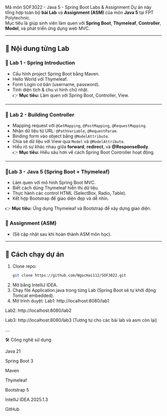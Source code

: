 Mã môn SOF3022 - Java 5 - Spring Boot Labs & Assignment
Dự án này tổng hợp toàn bộ **bài Lab** và **Assignment (ASM)** của môn **Java 5** tại FPT Polytechnic.  
Mục tiêu là giúp sinh viên làm quen với **Spring Boot**, **Thymeleaf**, **Controller**, **Model**, và phát triển ứng dụng web MVC.

-----
## 📝 Nội dung từng Lab
### 🔹 Lab 1 - Spring Introduction
- Cấu hình project Spring Boot bằng Maven.  
- Hello World với Thymeleaf.  
- Form Login cơ bản (username, password).  
- Tính diện tích & chu vi hình chữ nhật.  
👉 **Mục tiêu:** Làm quen với Spring Boot, Controller, View.
---
### 🔹 Lab 2 - Building Controller
- Mapping request với `@GetMapping`, `@PostMapping`, `@RequestMapping`.  
- Nhận dữ liệu từ URL: `@PathVariable`, `@RequestParam`.  
- Binding form vào object bằng `@ModelAttribute`.  
- Chia sẻ dữ liệu với View qua `Model` và `@ModelAttribute`.  
- Hiểu rõ sự khác nhau giữa **forward**, **redirect**, và **@ResponseBody**.  
👉 **Mục tiêu:** Hiểu sâu hơn về cách Spring Boot Controller hoạt động.
---

### 🔹Lab 3 - Java 5 (Spring Boot + Thymeleaf)
- Làm quen với mô hình Spring Boot MVC.
- Biết cách dùng Thymeleaf hiển thị dữ liệu.
- Thực hành các control HTML (SelectBox, Radio, Table).
- Kết hợp Bootstrap để giao diện đẹp và dễ nhìn.

👉 **Mục tiêu:** Ứng dụng Thymeleaf và Bootstrap để xây dựng giao diện.

### 🔹 Assignment (ASM)
- (Sẽ cập nhật sau khi hoàn thành ASM môn học).

----
## 🚀 Cách chạy dự án
1. Clone repo:
   ```bash
   git clone https://github.com/NgocHai112/SOF3022.git
2. Mở bằng IntelliJ IDEA.
3. Chạy file Application.java trong từng Lab (Spring Boot sẽ tự khởi động Tomcat embedded).
4. Mở trình duyệt:
Lab1: http://localhost:8080/lab1

Lab2: http://localhost:8080/lab2

Lab3: http://localhost:8080/lab3
(Tương tự cho các bài lab và asm còn lại)

....

🛠️ Công nghệ sử dụng

Java 21

Spring Boot 3

Maven

Thymeleaf

Bootstrap 5

IntelliJ IDEA 2025.1.3

GitHub
